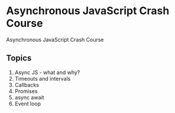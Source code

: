 # Asynchronous JavaScript Crash Course
Asynchronous JavaScript Crash Course

## Topics
1. Async JS - what and why?
2. Timeouts and intervals
3. Callbacks
4. Promises
5. async await
6. Event loop
 